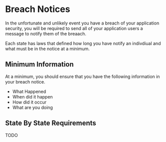 # Breach Notices

In the unfortunate and unlikely event you have a breach of your application security, you will be required to send all of your application users a message to notify them of the breaach.

Each state has laws that defined how long you have notify an indivdiual and what must be in the notice at a minimum.

##  Minimum Information

At a minimum, you should ensure that you have the following information in your breach notice.

-   What Happened
-   When did it happen
-   How did it occur
-   What are you doing

##  State By State Requirements

TODO

